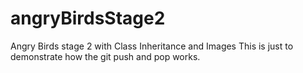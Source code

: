 # angryBirdsStage2
Angry Birds stage 2 with Class Inheritance and Images
This is just to demonstrate how the git push and pop works.